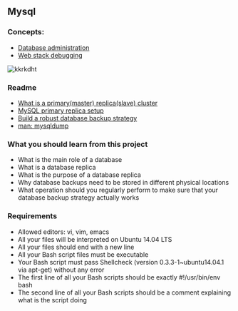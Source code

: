## Mysql

### Concepts:

- [Database administration](https://intranet.hbtn.io/concepts/49)
- [Web stack debugging](https://intranet.hbtn.io/concepts/68)

![kkrkdht](https://user-images.githubusercontent.com/6486822/31158695-7201e718-a878-11e7-8761-27ae213a5262.png)

### Readme

- [What is a primary(master) replica(slave) cluster](https://www.digitalocean.com/community/tutorials/how-to-choose-a-redundancy-plan-to-ensure-high-availability#sql-replication)
- [MySQL primary replica setup](https://www.digitalocean.com/community/tutorials/how-to-set-up-master-slave-replication-in-mysql)
- [Build a robust database backup strategy](http://www.databasejournal.com/features/mssql/developing-a-sql-server-backup-strategy.html)
- [man: mysqldump](http://derpi.tuwien.ac.at/cgi-bin/man/man2html?mysqldump+1)

### What you should learn from this project

- What is the main role of a database
- What is a database replica
- What is the purpose of a database replica
- Why database backups need to be stored in different physical locations
- What operation should you regularly perform to make sure that your database backup strategy actually works

### Requirements

- Allowed editors: vi, vim, emacs
- All your files will be interpreted on Ubuntu 14.04 LTS
- All your files should end with a new line
- All your Bash script files must be executable
- Your Bash script must pass Shellcheck (version 0.3.3-1~ubuntu14.04.1 via apt-get) without any error
- The first line of all your Bash scripts should be exactly #!/usr/bin/env bash
- The second line of all your Bash scripts should be a comment explaining what is the script doing

